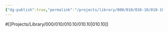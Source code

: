 ```yaml
---
{"dg-publish":true,"permalink":"/projects/library/000/010/010-10/010-10/","noteIcon":"0","created":"2024-01-24T15:24:09.123+09:00","updated":"2024-02-20T15:44:36.595+09:00"}
---
```


#[[Projects/Library/000/010/010.10/010.10\|010.10]]


